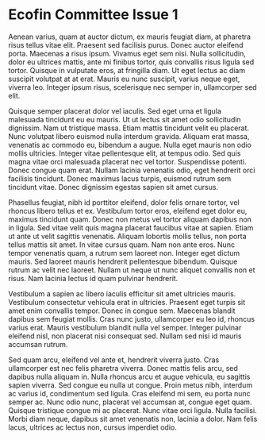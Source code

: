 # Ecofin Committee Issue 1
Aenean varius, quam at auctor dictum, ex mauris feugiat diam, at pharetra risus tellus vitae elit. Praesent sed facilisis purus. Donec auctor eleifend porta. Maecenas a risus ipsum. Vivamus eget sem nisi. Nulla sollicitudin, dolor eu ultrices mattis, ante mi finibus tortor, quis convallis risus ligula sed tortor. Quisque in vulputate eros, at fringilla diam. Ut eget lectus ac diam suscipit volutpat at at erat. Mauris eu nunc suscipit, varius neque eget, viverra leo. Integer ipsum risus, scelerisque nec semper in, ullamcorper sed elit.

Quisque semper placerat dolor vel iaculis. Sed eget urna et ligula malesuada tincidunt eu eu mauris. Ut ut lectus sit amet odio sollicitudin dignissim. Nam ut tristique massa. Etiam mattis tincidunt velit eu placerat. Nunc volutpat libero euismod nulla interdum gravida. Aliquam erat massa, venenatis ac commodo eu, bibendum a augue. Nulla eget mauris non odio mollis ultricies. Integer vitae pellentesque elit, at tempus odio. Sed quis magna vitae orci malesuada placerat nec vel tortor. Suspendisse potenti. Donec congue quam erat. Nullam lacinia venenatis odio, eget hendrerit orci facilisis tincidunt. Donec maximus lacus turpis, euismod rutrum sem tincidunt vitae. Donec dignissim egestas sapien sit amet cursus.

Phasellus feugiat, nibh id porttitor eleifend, dolor felis ornare tortor, vel rhoncus libero tellus et ex. Vestibulum tortor eros, eleifend eget dolor eu, maximus tincidunt quam. Donec non metus vel tortor aliquam dapibus non in ligula. Sed vitae velit quis magna placerat faucibus vitae at sapien. Etiam ut ante ut velit sagittis venenatis. Aliquam lobortis mollis tellus, non porta tellus mattis sit amet. In vitae cursus quam. Nam non ante eros. Nunc tempor venenatis quam, a rutrum sem laoreet non. Integer eget dictum mauris. Sed laoreet mauris hendrerit pellentesque bibendum. Quisque rutrum ac velit nec laoreet. Nullam ut neque ut nunc aliquet convallis non et risus. Nam lacinia lectus id quam pulvinar hendrerit.

Vestibulum a sapien ac libero iaculis efficitur sit amet ultricies mauris. Vestibulum consectetur vehicula erat in ultricies. Praesent eget turpis sit amet enim convallis tempor. Donec in congue sem. Maecenas blandit dapibus sem feugiat mollis. Cras nunc justo, ullamcorper eu leo id, rhoncus varius erat. Mauris vestibulum blandit nulla vel semper. Integer pulvinar eleifend nisl, non placerat nisi consequat sed. Nullam sed nisi id mauris accumsan rutrum.

Sed quam arcu, eleifend vel ante et, hendrerit viverra justo. Cras ullamcorper est nec felis pharetra viverra. Donec mattis felis arcu, sed dapibus nulla aliquam in. Nulla rhoncus arcu et augue vehicula, eu sagittis sapien viverra. Sed congue eu nulla ut congue. Proin metus nibh, interdum ac varius id, condimentum sed ligula. Cras eleifend mi sem, eu porta nunc semper ac. Nunc odio nunc, placerat vel accumsan at, congue eget quam. Quisque tristique congue mi ac placerat. Nunc vitae orci ligula. Nulla facilisi. Morbi diam neque, dapibus sit amet venenatis non, lacinia a dolor. Nam felis lacus, ultrices ac lectus non, cursus imperdiet odio.

